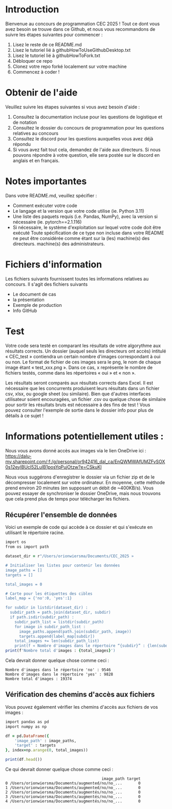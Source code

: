 # Introduction
Bienvenue au concours de programmation CEC 2025 ! Tout ce dont vous avez besoin se trouve dans ce Github, et nous vous recommandons de suivre les étapes suivantes pour commencer :

1. Lisez le reste de ce README.md
2. Lisez le tutoriel lié à githubHowToUseGithubDesktop.txt
3. Lisez le tutoriel lié à githubHowToFork.txt
4. Débloquer ce repo
5. Clonez votre repo forké localement sur votre machine
6. Commencez à coder !

   
# Obtenir de l'aide
Veuillez suivre les étapes suivantes si vous avez besoin d'aide :

1. Consultez la documentation incluse pour les questions de logistique et de notation
2. Consultez le dossier du concours de programmation pour les questions relatives au concours
3. Consultez le discord pour les questions auxquelles vous avez déjà répondu
4. Si vous avez fait tout cela, demandez de l'aide aux directeurs. Si nous pouvons répondre à votre question, elle sera postée sur le discord en anglais et en français.
   
# Notes importantes
Dans votre README.md, veuillez spécifier :

- Comment exécuter votre code
- Le langage et la version que votre code utilise (ie. Python 3.11)
- Une liste des paquets requis (i.e. Pandas, NumPy), avec la version si nécessaire (ie. pytorch==2.1.116)
- Si nécessaire, le système d'exploitation sur lequel votre code doit être exécuté Toute spécification de ce type non incluse dans votre README ne peut être considérée comme étant sur la (les) machine(s) des directeurs. 
machine(s) des administrateurs.

# Fichiers d'information
Les fichiers suivants fournissent toutes les informations relatives au concours. 
Il s'agit des fichiers suivants
- Le document de cas
- la présentation
- Exemple de production
- Info GitHub

# Test
Votre code sera testé en comparant les résultats de votre algorythme aux résultats corrects. Un dossier (auquel seuls les directeurs ont accès) intitulé « CEC_test » contiendra un certain nombre d'images correspondant à oui ou non. Le format de fichier de ces images sera le png, le nom de chaque image étant « test_xxx.png ». Dans ce cas, x représente le nombre de fichiers testés, comme dans les répertoires « oui » et « non ». 

Les résultats seront comparés aux résultats corrects dans Excel. Il est nécessaire que les concurrents produisent leurs résultats dans un fichier csv, xlsx, ou google sheet (ou similaire). Bien que d'autres interfaces utilisateur soient encouragées, un fichier .csv ou quelque chose de similaire pour sortir les résultats bruts est nécessaire à des fins de test ! Vous pouvez consulter l'exemple de sortie dans le dossier info pour plus de détails à ce sujet !

# Informations potentiellement utiles :
Nous vous avons donné accès aux images via le lien OneDrive ici : 
https://dalu-my.sharepoint.com/:f:/g/personal/or942416_dal_ca/EnQWMWAfUMZFvSOX0s12eyIBUcl52LuIB1posYqPujOtzw?e=CSkuKl

Nous vous suggérons d'enregistrer le dossier via un fichier zip et de le décompresser localement sur votre ordinateur. En moyenne, cette méthode prend environ 20 minutes (en supposant un débit de ~400KB/s). Vous pouvez essayer de synchroniser le dossier OneDrive, mais nous trouvons que cela prend plus de temps pour télécharger les fichiers.

## Récupérer l'ensemble de données
Voici un exemple de code qui accède à ce dossier et qui s'exécute en utilisant le répertoire racine.

```ruby
import os
from os import path

dataset_dir = r"/Users/orionwiersma/Documents/CEC_2025 »

# Initialiser les listes pour contenir les données
image_paths = []
targets = []

total_images = 0

# Carte pour les étiquettes des cibles
label_map = {'no':0, 'yes':1}

for subdir in listdir(dataset_dir) :
  subdir_path = path.join(dataset_dir, subdir)
  if path.isdir(subdir_path) :
    subdir_path_list = listdir(subdir_path)
    for image in subdir_path_list :
      image_paths.append(path.join(subdir_path, image))
      targets.append(label_map[subdir])
    total_images += len(subdir_path_list)
    print(f « Nombre d'images dans le répertoire “{subdir}” : {len(subdir_path_list)}")
print(f'Nombre total d'images : {total_images}')
```
Cela devrait donner quelque chose comme ceci :
```
Nombre d'images dans le répertoire 'no' : 9546
Nombre d'images dans le répertoire 'yes' : 9828
Nombre total d'images : 19374
```
## Vérification des chemins d'accès aux fichiers
Vous pouvez également vérifier les chemins d'accès aux fichiers de vos images :
```ruby
import pandas as pd
import numpy as np

df = pd.DataFrame({
    'image_path' : image_paths,
    'target' : targets
}, index=np.arange(0, total_images))

print(df.head())
```

Ce qui devrait donner quelque chose comme ceci :
```
                                          image_path target
0 /Users/orionwiersma/Documents/augmented/no/no_...       0
1 /Users/orionwiersma/Documents/augmented/no/no_...       0
2 /Users/orionwiersma/Documents/augmentés/no/no_...       0
3 /Users/orionwiersma/Documents/augmentés/no/no_...       0
4 /Users/orionwiersma/Documents/augmentés/no/no_...       0
```
